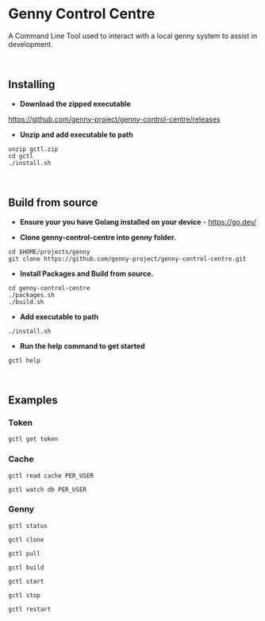 # Genny Control Centre

A Command Line Tool used to interact with a local genny system to assist in development.

&nbsp;

## Installing

* **Download the zipped executable**

https://github.com/genny-project/genny-control-centre/releases

* **Unzip and add executable to path**
```shell
unzip gctl.zip
cd gctl
./install.sh
```

&nbsp;

## Build from source

* **Ensure your you have Golang installed on your device** - https://go.dev/

* **Clone genny-control-centre into genny folder.**
```shell
cd $HOME/projects/genny
git clone https://github.com/genny-project/genny-control-centre.git
```
* **Install Packages and Build from source.**
```shell
cd genny-control-centre
./packages.sh
./build.sh
```
* **Add executable to path**
```shell
./install.sh
```
* **Run the help command to get started**
```shell
gctl help
```

&nbsp;

## Examples

### Token

```shell
gctl get token
```

### Cache

```shell
gctl read cache PER_USER
```

```shell
gctl watch db PER_USER
```

### Genny

```shell
gctl status
```

```shell
gctl clone
```

```shell
gctl pull
```

```shell
gctl build
```

```shell
gctl start
```

```shell
gctl stop
```

```shell
gctl restart
```
